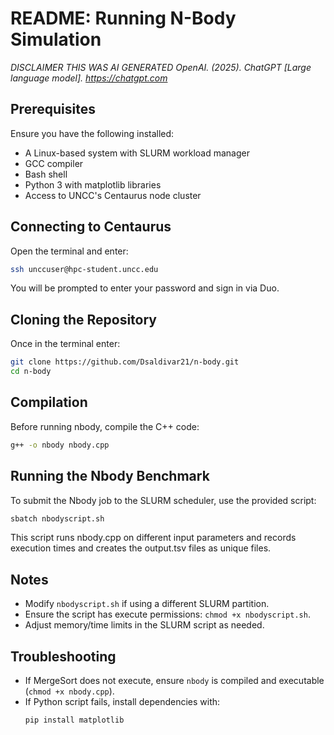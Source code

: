 # README: Running N-Body Simulation
*DISCLAIMER THIS WAS AI GENERATED OpenAI. (2025). ChatGPT [Large language model]. https://chatgpt.com*

## Prerequisites
Ensure you have the following installed:
- A Linux-based system with SLURM workload manager
- GCC compiler
- Bash shell
- Python 3 with matplotlib libraries
- Access to UNCC's Centaurus node cluster

## Connecting to Centaurus
Open the terminal and enter:
```sh
ssh unccuser@hpc-student.uncc.edu
```
You will be prompted to enter your password and sign in via Duo. 

## Cloning the Repository
Once in the terminal enter:
```sh
git clone https://github.com/Dsaldivar21/n-body.git
cd n-body
```
## Compilation
Before running nbody, compile the C++ code:
```sh
g++ -o nbody nbody.cpp
```

## Running the Nbody Benchmark
To submit the Nbody job to the SLURM scheduler, use the provided script:
```sh
sbatch nbodyscript.sh
```
This script runs nbody.cpp on different input parameters and records execution times and creates the output.tsv files as unique files.

## Notes
- Modify `nbodyscript.sh` if using a different SLURM partition.
- Ensure the script has execute permissions: `chmod +x nbodyscript.sh`.
- Adjust memory/time limits in the SLURM script as needed.

## Troubleshooting
- If MergeSort does not execute, ensure `nbody` is compiled and executable (`chmod +x nbody.cpp`).
- If Python script fails, install dependencies with:
  ```sh
  pip install matplotlib
